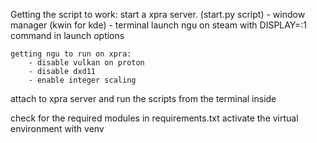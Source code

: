 Getting the script to work: 
start a xpra server. (start.py script) 
    - window manager (kwin for kde) 
    - terminal 
launch ngu on steam with DISPLAY=:1 command in launch options 

    getting ngu to run on xpra:
        - disable vulkan on proton
        - disable dxd11
        - enable integer scaling 

attach to xpra server and run the scripts from the terminal inside 

check for the required modules in requirements.txt
activate the virtual environment with venv

